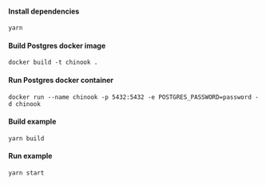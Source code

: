 #### Install dependencies
```shell
yarn
```

#### Build Postgres docker image
```shell
docker build -t chinook .
```

#### Run Postgres docker container
```shell
docker run --name chinook -p 5432:5432 -e POSTGRES_PASSWORD=password -d chinook
```

#### Build example
```shell
yarn build
```

#### Run example
```shell
yarn start
```
